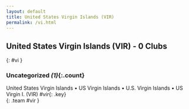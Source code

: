 ```yaml
---
layout: default
title: United States Virgin Islands (VIR)
permalink: /vi.html
---
```



## United States Virgin Islands (VIR) - 0 Clubs
{: #vi }









### Uncategorized _(1)_{:.count}


United States Virgin Islands • US Virgin Islands • U.S. Virgin Islands • US Virgin I.  (VIR)  _#vir_{: .key} <br>
{: .team #vir }


 
